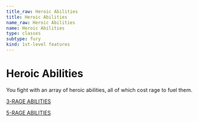 ```yaml
---
title_raw: Heroic Abilities
title: Heroic Abilities
name_raw: Heroic Abilities
name: Heroic Abilities
type: classes
subtype: fury
kind: 1st-level features
---
```


# Heroic Abilities

You fight with an array of heroic abilities, all of which cost rage to fuel them.

[3-RAGE ABILITIES](./3-Rage%20Abilities/3-Rage%20Abilities.md)

[5-RAGE ABILITIES](./5-Rage%20Abilities/5-Rage%20Abilities.md)
